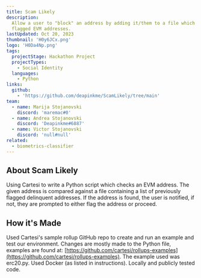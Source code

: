 ```yaml
---
title: Scam Likely
description:
  Allow a user to "block" an address by adding it/them to a file which lists
  flagged EVM addresses.
lastUpdated: Oct 20, 2023
thumbnail: 'H0y6JCx.png'
logo: 'H0Da4Np.png'
tags:
  projectStage: Hackathon Project
  projectTypes:
    - Social Identity
  languages:
    - Python
links:
  github:
    - 'https://github.com/deapinkme/ScamLikely/tree/main'
team:
  - name: Marija Stojanovski
    discord: 'maremac#0'
  - name: Andrea Stojanovski
    discord: 'Deapinkme#6887'
  - name: Victor Stojanovski
    discord: 'null#null'
related:
  - biometrics-classifier
---
```


## About Scam Likely

Using Cartesi to write a Python script which checks an EVM address. The given
address is compared against a file containing a list of previously flagged
delinquent addresses. If the address is found, the user is notified, if not,
they are prompted to either flag the address or proceed.

## How it's Made

Used Cartesi's sample rollup GitHub repo to create and run an example and test
our environment. Changes are mostly made to the Python file, examples are found
at:
[https://github.com/cartesi/rollups-examples](https://github.com/cartesi/rollups-examples).
The example used was erc20.py. Used Docker (as listed in instructions). Locally
and publicly tested code.
